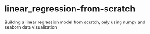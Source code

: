 # linear_regression-from-scratch
Building a linear regression model from scratch, only using numpy and seaborn data visualization

